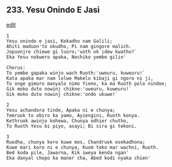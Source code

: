 
## 233.  Yesu Onindo E Jasi
[edit](https://docs.google.com/document/d/1S7gjGjFtP3xo5NHkbga%2D2FtFHpomOjwD/edit?mode=html)



    1
    Yesu onindo e jasi, Kokadho nam Galili;
    Ahiti maduon'to okudho, Pi nam gingore malich.
    Jopuonjre chiewe gi luoro;'uoth ok idew kwatho?`
    Eka Yesu nokwero apaka, Nochiko yembe gilin'

    Chorus:
    To yembe gapaka winjo wach Ruoth:'uweuru, kuweuru!`
    Kata apaka mar nam lolwe Makelo kibaji gi ngoro ni ji,
    To onge gimoro manyalo nimo Yieno, ka ma Ruoth polo nindoe;
    Gik moko duto nowinj chikne:'uweuru, kuweuru!`
    Gik moko duto nowinj chikne:'ondo ukuwe!`

    2
    Yesu achandora tinde, Apaka ni e chunya;
    Temruok to obiro ka yamo, Ayiengini, Ruoth konya.
    Kethruok awinjo kohewa, Chunya odhier chutho,
    To Ruoth Yesu bi piyo, asayi; Bi sira gi tekoni.

    3
    Ruodha, chunya koro kuwe mos, Chandruok osekadhona;
    Kuwe mari koro ni e chunya, Kuom teko mar wachni, Ruoth.
    Bed koda pile, Jawarna, Kik iweya kenda ngan'
    Eka danyal chopo ka maner cha, Abed kodi nyaka chien'

